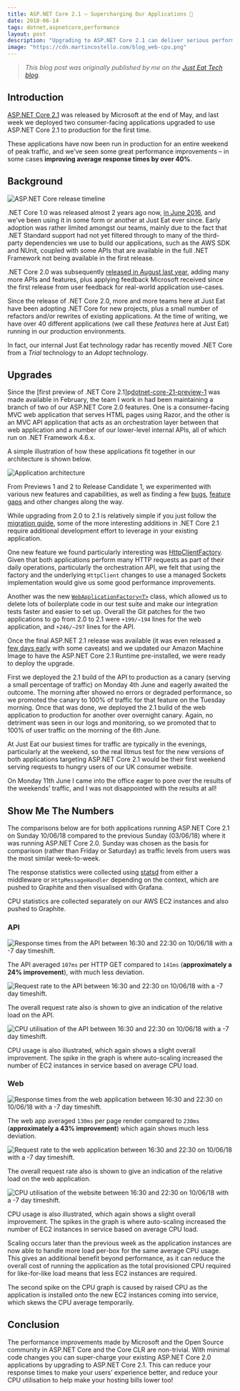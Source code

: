 ```yaml
---
title: ASP.NET Core 2.1 – Supercharging Our Applications 🚀
date: 2018-06-14
tags: dotnet,aspnetcore,performance
layout: post
description: "Upgrading to ASP.NET Core 2.1 can deliver serious performance improvements to your web applications as well as make you much more productive as a developer."
image: "https://cdn.martincostello.com/blog_web-cpu.png"
---
```


> _This blog post was originally published by me on the [Just Eat Tech blog][original-post]._

## Introduction

[ASP.NET Core 2.1][aspnet-core-21] was released by Microsoft at the end of May, and last week we deployed
two consumer-facing applications upgraded to use ASP.NET Core 2.1 to production for the first time.

These applications have now been run in production for an entire weekend of peak traffic, and we’ve seen
some great performance improvements – in some cases **improving average response times by over 40%**.

<!--more-->

## Background

<img class="img-fluid mx-auto d-block"
     src="https://cdn.martincostello.com/blog_aspnet-core-releases.png"
     alt="ASP.NET Core release timeline"
     title="ASP.NET Core release timeline">

.NET Core 1.0 was released almost 2 years ago now, [in June 2016][dotnet-core-10], and we’ve been using it
in some form or another at Just Eat ever since. Early adoption was rather limited amongst our teams, mainly
due to the fact that .NET Standard support had not yet filtered through to many of the third-party dependencies
we use to build our applications, such as the AWS SDK and NUnit, coupled with some APIs that are available in
the full .NET Framework not being available in the first release.

.NET Core 2.0 was subsequently [released in August last year][dotnet-core-20], adding many more APIs and
features, plus applying feedback Microsoft received since the first release from user feedback for real-world
application use-cases.

Since the release of .NET Core 2.0, more and more teams here at Just Eat have been adopting .NET Core for new
projects, plus a small number of refactors and/or rewrites of existing applications. At the time of writing, we
have over 40 different applications (we call these _features_ here at Just Eat) running in our production environments.

In fact, our internal Just Eat technology radar has recently moved .NET Core from a _Trial_ technology to an _Adopt_ technology.

## Upgrades

Since the [first preview of .NET Core 2.1]p[dotnet-core-21-preview-1] was made available in February, the team
I work in had been maintaining a branch of two of our ASP.NET Core 2.0 features. One is a consumer-facing MVC
web application that serves HTML pages using Razor, and the other is an MVC API application that acts as an
orchestration layer between that web application and a number of our lower-level internal APIs, all of which
run on .NET Framework 4.6.x.

A simple illustration of how these applications fit together in our architecture is shown below.

<img class="img-fluid mx-auto d-block"
     src="https://cdn.martincostello.com/blog_aws-network.png"
     alt="Application architecture"
     title="Application architecture">

From Previews 1 and 2 to Release Candidate 1, we experimented with various new features and capabilities, as
well as finding a few [bugs][bugs], [feature gaps][feature-gaps] and other changes along the way.

While upgrading from 2.0 to 2.1 is relatively simple if you just follow the [migration guide][migration-guide], some
of the more interesting additions in .NET Core 2.1 require additional development effort to leverage in your existing
application.

One new feature we found particularly interesting was [HttpClientFactory][httpclientfactory]. Given that both
applications perform many HTTP requests as part of their daily operations, particularly the orchestration API, we
felt that using the factory and the underlying `HttpClient` changes to use a managed Sockets implementation would
give us some good performance improvements.

Another was the new [`WebApplicationFactory<T>`][webapplicationfactory] class, which allowed us to delete lots of
boilerplate code in our test suite and make our integration tests faster and easier to set up. Overall the Git
patches for the two applications to go from 2.0 to 2.1 were `+199/−194` lines for the web application, and
`+246/−297` lines for the API.

Once the final ASP.NET 2.1 release was available (it was even released a [few days early][dotnet-core-21-early-access]
with some caveats) and we updated our Amazon Machine Image to have the ASP.NET Core 2.1 Runtime pre-installed, we
were ready to deploy the upgrade.

First we deployed the 2.1 build of the API to production as a canary (serving a small percentage of traffic) on
Monday 4th June and eagerly awaited the outcome. The morning after showed no errors or degraded performance, so
we promoted the canary to 100% of traffic for that feature on the Tuesday morning. Once that was done, we deployed
the 2.1 build of the web application to production for another over overnight canary. Again, no detriment was seen
in our logs and monitoring, so we promoted that to 100% of user traffic on the morning of the 6th June.

At Just Eat our busiest times for traffic are typically in the evenings, particularly at the weekend, so the real
litmus test for the new versions of both applications targeting ASP.NET Core 2.1 would be their first weekend serving
requests to hungry users of our UK consumer website.

On Monday 11th June I came into the office eager to pore over the results of the weekends’ traffic, and I was not
disappointed with the results at all!

## Show Me The Numbers

The comparisons below are for both applications running ASP.NET Core 2.1 on Sunday 10/06/18 compared to the previous
Sunday (03/06/18) where it was running ASP.NET Core 2.0. Sunday was chosen as the basis for comparison (rather than
Friday or Saturday) as traffic levels from users was the most similar week-to-week.

The response statistics were collected using [statsd][statsd] from either a middleware or `HttpMessageHandler` depending
on the context, which are pushed to Graphite and then visualised with Grafana.

CPU statistics are collected separately on our AWS EC2 instances and also pushed to Graphite.

### API

<img class="img-fluid mx-auto d-block"
     src="https://cdn.martincostello.com/blog_api-response-times.png"
     alt="Response times from the API between 16:30 and 22:30 on 10/06/18 with a -7 day timeshift."
     title="Response times from the API between 16:30 and 22:30 on 10/06/18 with a -7 day timeshift.">

The API averaged `107ms` per HTTP GET compared to `141ms` (**approximately a 24% improvement**), with much less deviation.

<img class="img-fluid mx-auto d-block"
     src="https://cdn.martincostello.com/blog_api-requests.png"
     alt="Request rate to the API between 16:30 and 22:30 on 10/06/18 with a -7 day timeshift."
     title="Request rate to the API between 16:30 and 22:30 on 10/06/18 with a -7 day timeshift.">

The overall request rate also is shown to give an indication of the relative load on the API.

<img class="img-fluid mx-auto d-block"
     src="https://cdn.martincostello.com/blog_api-cpu.png"
     alt="CPU utilisation of the API between 16:30 and 22:30 on 10/06/18 with a -7 day timeshift."
     title="CPU utilisation of the API between 16:30 and 22:30 on 10/06/18 with a -7 day timeshift.">

CPU usage is also illustrated, which again shows a slight overall improvement. The spike in the graph is where auto-scaling
increased the number of EC2 instances in service based on average CPU load.

### Web

<img class="img-fluid mx-auto d-block"
     src="https://cdn.martincostello.com/blog_web-response-times.png"
     alt="Response times from the web application between 16:30 and 22:30 on 10/06/18 with a -7 day timeshift."
     title="Response times from the web application between 16:30 and 22:30 on 10/06/18 with a -7 day timeshift.">

The web app averaged `130ms` per page render compared to `230ms` (**approximately a 43% improvement**) which again shows
much less deviation.

<img class="img-fluid mx-auto d-block"
     src="https://cdn.martincostello.com/blog_web-requests.png"
     alt="Request rate to the web application between 16:30 and 22:30 on 10/06/18 with a -7 day timeshift."
     title="Request rate to the web application between 16:30 and 22:30 on 10/06/18 with a -7 day timeshift.">

The overall request rate also is shown to give an indication of the relative load on the web application.

<img class="img-fluid mx-auto d-block"
     src="https://cdn.martincostello.com/blog_web-cpu.png"
     alt="CPU utilisation of the website between 16:30 and 22:30 on 10/06/18 with a -7 day timeshift."
     title="CPU utilisation of the website between 16:30 and 22:30 on 10/06/18 with a -7 day timeshift.">

CPU usage is also illustrated, which again shows a slight overall improvement. The spikes in the graph is where auto-scaling
increased the number of EC2 instances in service based on average CPU load.

Scaling occurs later than the previous week as the application instances are now able to handle more load per-box
for the same average CPU usage. This gives an additional benefit beyond performance, as it can reduce the overall
cost of running the application as the total provisioned CPU required for like-for-like load means that less EC2
instances are required.

The second spike on the CPU graph is caused by raised CPU as the application is installed onto the new EC2 instances coming
into service, which skews the CPU average temporarily.

## Conclusion

The performance improvements made by Microsoft and the Open Source community in ASP.NET Core and the Core CLR are
non-trivial. With minimal code changes you can super-charge your existing ASP.NET Core 2.0 applications by upgrading
to ASP.NET Core 2.1. This can reduce your response times to make your users’ experience better, and reduce your CPU
utilisation to help make your hosting bills lower too!

[aspnet-core-21]: https://devblogs.microsoft.com/dotnet/asp-net-core-2-1-0-now-available/
[bugs]: https://github.com/dotnet/sdk/issues/9367
[dotnet-core-10]: https://devblogs.microsoft.com/dotnet/announcing-net-core-1-0/
[dotnet-core-20]: https://devblogs.microsoft.com/dotnet/announcing-net-core-2-0/
[dotnet-core-21-early-access]: https://github.com/dotnet/aspnetcore/wiki/2.1.0-Early-Access-Downloads/e8f44a2b58299a1bc500b51baca5afb8d696f0f0
[dotnet-core-21-preview-1]: https://devblogs.microsoft.com/dotnet/announcing-net-core-2-1-preview-1/
[feature-gaps]: https://github.com/aspnet/Mvc/issues/7635
[httpclientfactory]: https://github.com/aspnet/HttpClientFactory
[migration-guide]: https://learn.microsoft.com/aspnet/core/migration/20_21
[original-post]: https://web.archive.org/web/20240422072816/https://tech.justeattakeaway.com/2018/06/14/aspnet-core-21-supercharging-our-applications/
[statsd]: https://github.com/justeattakeaway/JustEat.StatsD
[webapplicationfactory]: https://www.hanselman.com/blog/easier-functional-and-integration-testing-of-aspnet-core-applications
